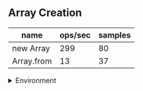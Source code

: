 ## Array Creation

|name|ops/sec|samples|
|-|-|-|
|new Array|299|80|
|Array.from|13|37|


<details>
<summary>Environment</summary>

* __Machine:__ linux x64 | 2 vCPUs | 6.8GB Mem
* __Run:__ Tue Oct 10 2023 20:32:20 GMT+0000 (Coordinated Universal Time)
</details>

<!--
{"environment":{"platform":"linux","arch":"x64","cpus":2,"totalMemory":6.759757995605469},"benchmarks":"[{\"timeStamp\":1696969934986,\"currentTarget\":{\"0\":{\"name\":\"new Array\",\"options\":{\"async\":false,\"defer\":false,\"delay\":0.005,\"initCount\":1,\"maxTime\":5,\"minSamples\":5,\"minTime\":0.05},\"async\":false,\"defer\":false,\"delay\":0.005,\"initCount\":1,\"maxTime\":5,\"minSamples\":5,\"minTime\":0.05,\"id\":1,\"stats\":{\"moe\":0.000046811756849051445,\"rme\":1.3995034776729598,\"sem\":0.00002388354941278135,\"deviation\":0.00021362096012381715,\"mean\":0.0033448832100716336,\"sample\":[0.0036222567857142856,0.0033310488125,0.00335183075,0.003452934125,0.0031840439375,0.003377550375,0.0034867290625,0.0033868069375,0.0035249865625,0.0034129140625,0.0040721985625,0.003459784375,0.0033640653529411766,0.0033287641764705883,0.0033251111176470587,0.0036128089411764704,0.003997916,0.0030160654705882355,0.0030617905294117644,0.003484881176470588,0.0033975547647058825,0.003437050117647059,0.0031778415294117647,0.002982782,0.003421849647058824,0.0030618435294117647,0.0030348308823529412,0.003023924588235294,0.003056861,0.003089620882352941,0.0031479757647058827,0.003398754705882353,0.0030749027647058824,0.0030093888235294118,0.003009253470588235,0.0031832828235294117,0.002991576470588235,0.0035000052352941176,0.0033600357647058827,0.0033864650588235293,0.003162480588235294,0.0035405415294117648,0.003511322823529412,0.003570954411764706,0.0033800180000000003,0.0032659078823529413,0.0031242733529411766,0.0030994959411764704,0.0030729949411764704,0.0032306007647058825,0.0029630556470588237,0.0030118927647058823,0.003454887722222222,0.003418903055555556,0.003411875055555556,0.003526384777777778,0.0034468929444444445,0.0033847573333333335,0.003377418222222222,0.003371690222222222,0.003413147333333333,0.0034682715555555558,0.003528740444444444,0.0033793405,0.003266086388888889,0.003481172,0.0033285608333333333,0.003519167888888889,0.003611287888888889,0.0033769626666666666,0.003659995222222222,0.0034144417777777778,0.0035829923888888887,0.0033080323333333334,0.0033730736111111112,0.003361667611111111,0.0033306831666666667,0.0034049525555555557,0.003331638777777778,0.0035238069444444445],\"variance\":4.563391460422147e-8},\"times\":{\"cycle\":0.060207897781289405,\"elapsed\":5.462,\"period\":0.0033448832100716336,\"timeStamp\":1696969929524},\"running\":false,\"count\":18,\"cycles\":3,\"hz\":298.96410044719744},\"1\":{\"name\":\"Array.from\",\"options\":{\"async\":false,\"defer\":false,\"delay\":0.005,\"initCount\":1,\"maxTime\":5,\"minSamples\":5,\"minTime\":0.05},\"async\":false,\"defer\":false,\"delay\":0.005,\"initCount\":1,\"maxTime\":5,\"minSamples\":5,\"minTime\":0.05,\"id\":2,\"stats\":{\"moe\":0.00027529089886820055,\"rme\":0.3674040913305783,\"sem\":0.00014045454023887784,\"deviation\":0.0008543516145753096,\"mean\":0.0749286427027027,\"sample\":[0.075217456,0.075356861,0.074947046,0.075210056,0.074783441,0.074893844,0.074931746,0.074972148,0.075556469,0.075547169,0.075259157,0.075147053,0.075216456,0.075244457,0.075209756,0.074751739,0.075021549,0.075129353,0.075176055,0.075703674,0.075360762,0.0709532,0.073322187,0.074984048,0.074843843,0.075149054,0.075178755,0.073641898,0.075631771,0.075241718,0.075524528,0.075273519,0.075125014,0.074982109,0.075253217,0.075214916,0.073403756],\"variance\":7.299166813274384e-7},\"times\":{\"cycle\":0.0749286427027027,\"elapsed\":5.68,\"period\":0.0749286427027027,\"timeStamp\":1696969935000},\"running\":false,\"count\":1,\"cycles\":1,\"hz\":13.346031156172666},\"options\":{},\"events\":{\"start\":[null],\"cycle\":[null,null],\"complete\":[null,null]},\"length\":2,\"running\":false},\"type\":\"cycle\",\"target\":{\"name\":\"new Array\",\"options\":{\"async\":false,\"defer\":false,\"delay\":0.005,\"initCount\":1,\"maxTime\":5,\"minSamples\":5,\"minTime\":0.05},\"async\":false,\"defer\":false,\"delay\":0.005,\"initCount\":1,\"maxTime\":5,\"minSamples\":5,\"minTime\":0.05,\"id\":1,\"stats\":{\"moe\":0.000046811756849051445,\"rme\":1.3995034776729598,\"sem\":0.00002388354941278135,\"deviation\":0.00021362096012381715,\"mean\":0.0033448832100716336,\"sample\":[0.0036222567857142856,0.0033310488125,0.00335183075,0.003452934125,0.0031840439375,0.003377550375,0.0034867290625,0.0033868069375,0.0035249865625,0.0034129140625,0.0040721985625,0.003459784375,0.0033640653529411766,0.0033287641764705883,0.0033251111176470587,0.0036128089411764704,0.003997916,0.0030160654705882355,0.0030617905294117644,0.003484881176470588,0.0033975547647058825,0.003437050117647059,0.0031778415294117647,0.002982782,0.003421849647058824,0.0030618435294117647,0.0030348308823529412,0.003023924588235294,0.003056861,0.003089620882352941,0.0031479757647058827,0.003398754705882353,0.0030749027647058824,0.0030093888235294118,0.003009253470588235,0.0031832828235294117,0.002991576470588235,0.0035000052352941176,0.0033600357647058827,0.0033864650588235293,0.003162480588235294,0.0035405415294117648,0.003511322823529412,0.003570954411764706,0.0033800180000000003,0.0032659078823529413,0.0031242733529411766,0.0030994959411764704,0.0030729949411764704,0.0032306007647058825,0.0029630556470588237,0.0030118927647058823,0.003454887722222222,0.003418903055555556,0.003411875055555556,0.003526384777777778,0.0034468929444444445,0.0033847573333333335,0.003377418222222222,0.003371690222222222,0.003413147333333333,0.0034682715555555558,0.003528740444444444,0.0033793405,0.003266086388888889,0.003481172,0.0033285608333333333,0.003519167888888889,0.003611287888888889,0.0033769626666666666,0.003659995222222222,0.0034144417777777778,0.0035829923888888887,0.0033080323333333334,0.0033730736111111112,0.003361667611111111,0.0033306831666666667,0.0034049525555555557,0.003331638777777778,0.0035238069444444445],\"variance\":4.563391460422147e-8},\"times\":{\"cycle\":0.060207897781289405,\"elapsed\":5.462,\"period\":0.0033448832100716336,\"timeStamp\":1696969929524},\"running\":false,\"count\":18,\"cycles\":3,\"hz\":298.96410044719744},\"aborted\":false},{\"timeStamp\":1696969940680,\"currentTarget\":{\"0\":{\"name\":\"new Array\",\"options\":{\"async\":false,\"defer\":false,\"delay\":0.005,\"initCount\":1,\"maxTime\":5,\"minSamples\":5,\"minTime\":0.05},\"async\":false,\"defer\":false,\"delay\":0.005,\"initCount\":1,\"maxTime\":5,\"minSamples\":5,\"minTime\":0.05,\"id\":1,\"stats\":{\"moe\":0.000046811756849051445,\"rme\":1.3995034776729598,\"sem\":0.00002388354941278135,\"deviation\":0.00021362096012381715,\"mean\":0.0033448832100716336,\"sample\":[0.0036222567857142856,0.0033310488125,0.00335183075,0.003452934125,0.0031840439375,0.003377550375,0.0034867290625,0.0033868069375,0.0035249865625,0.0034129140625,0.0040721985625,0.003459784375,0.0033640653529411766,0.0033287641764705883,0.0033251111176470587,0.0036128089411764704,0.003997916,0.0030160654705882355,0.0030617905294117644,0.003484881176470588,0.0033975547647058825,0.003437050117647059,0.0031778415294117647,0.002982782,0.003421849647058824,0.0030618435294117647,0.0030348308823529412,0.003023924588235294,0.003056861,0.003089620882352941,0.0031479757647058827,0.003398754705882353,0.0030749027647058824,0.0030093888235294118,0.003009253470588235,0.0031832828235294117,0.002991576470588235,0.0035000052352941176,0.0033600357647058827,0.0033864650588235293,0.003162480588235294,0.0035405415294117648,0.003511322823529412,0.003570954411764706,0.0033800180000000003,0.0032659078823529413,0.0031242733529411766,0.0030994959411764704,0.0030729949411764704,0.0032306007647058825,0.0029630556470588237,0.0030118927647058823,0.003454887722222222,0.003418903055555556,0.003411875055555556,0.003526384777777778,0.0034468929444444445,0.0033847573333333335,0.003377418222222222,0.003371690222222222,0.003413147333333333,0.0034682715555555558,0.003528740444444444,0.0033793405,0.003266086388888889,0.003481172,0.0033285608333333333,0.003519167888888889,0.003611287888888889,0.0033769626666666666,0.003659995222222222,0.0034144417777777778,0.0035829923888888887,0.0033080323333333334,0.0033730736111111112,0.003361667611111111,0.0033306831666666667,0.0034049525555555557,0.003331638777777778,0.0035238069444444445],\"variance\":4.563391460422147e-8},\"times\":{\"cycle\":0.060207897781289405,\"elapsed\":5.462,\"period\":0.0033448832100716336,\"timeStamp\":1696969929524},\"running\":false,\"count\":18,\"cycles\":3,\"hz\":298.96410044719744},\"1\":{\"name\":\"Array.from\",\"options\":{\"async\":false,\"defer\":false,\"delay\":0.005,\"initCount\":1,\"maxTime\":5,\"minSamples\":5,\"minTime\":0.05},\"async\":false,\"defer\":false,\"delay\":0.005,\"initCount\":1,\"maxTime\":5,\"minSamples\":5,\"minTime\":0.05,\"id\":2,\"stats\":{\"moe\":0.00027529089886820055,\"rme\":0.3674040913305783,\"sem\":0.00014045454023887784,\"deviation\":0.0008543516145753096,\"mean\":0.0749286427027027,\"sample\":[0.075217456,0.075356861,0.074947046,0.075210056,0.074783441,0.074893844,0.074931746,0.074972148,0.075556469,0.075547169,0.075259157,0.075147053,0.075216456,0.075244457,0.075209756,0.074751739,0.075021549,0.075129353,0.075176055,0.075703674,0.075360762,0.0709532,0.073322187,0.074984048,0.074843843,0.075149054,0.075178755,0.073641898,0.075631771,0.075241718,0.075524528,0.075273519,0.075125014,0.074982109,0.075253217,0.075214916,0.073403756],\"variance\":7.299166813274384e-7},\"times\":{\"cycle\":0.0749286427027027,\"elapsed\":5.68,\"period\":0.0749286427027027,\"timeStamp\":1696969935000},\"running\":false,\"count\":1,\"cycles\":1,\"hz\":13.346031156172666},\"options\":{},\"events\":{\"start\":[null],\"cycle\":[null,null],\"complete\":[null,null]},\"length\":2,\"running\":false},\"type\":\"cycle\",\"target\":{\"name\":\"Array.from\",\"options\":{\"async\":false,\"defer\":false,\"delay\":0.005,\"initCount\":1,\"maxTime\":5,\"minSamples\":5,\"minTime\":0.05},\"async\":false,\"defer\":false,\"delay\":0.005,\"initCount\":1,\"maxTime\":5,\"minSamples\":5,\"minTime\":0.05,\"id\":2,\"stats\":{\"moe\":0.00027529089886820055,\"rme\":0.3674040913305783,\"sem\":0.00014045454023887784,\"deviation\":0.0008543516145753096,\"mean\":0.0749286427027027,\"sample\":[0.075217456,0.075356861,0.074947046,0.075210056,0.074783441,0.074893844,0.074931746,0.074972148,0.075556469,0.075547169,0.075259157,0.075147053,0.075216456,0.075244457,0.075209756,0.074751739,0.075021549,0.075129353,0.075176055,0.075703674,0.075360762,0.0709532,0.073322187,0.074984048,0.074843843,0.075149054,0.075178755,0.073641898,0.075631771,0.075241718,0.075524528,0.075273519,0.075125014,0.074982109,0.075253217,0.075214916,0.073403756],\"variance\":7.299166813274384e-7},\"times\":{\"cycle\":0.0749286427027027,\"elapsed\":5.68,\"period\":0.0749286427027027,\"timeStamp\":1696969935000},\"running\":false,\"count\":1,\"cycles\":1,\"hz\":13.346031156172666},\"aborted\":false}]"}-->

